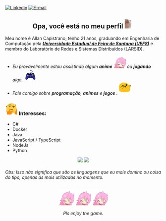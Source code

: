 [![Linkedin](https://img.shields.io/badge/allancapistrano-blue?logo=linkedin)](https://www.linkedin.com/in/allancapistrano/) 
[![E-mail](https://img.shields.io/badge/asantos@ecomp.uefs.br-red?logo=gmail&logoColor=white)](https://mail.google.com/mail/u/0/?view=cm&fs=1&tf=1&source=mailto&to=asantos@ecomp.uefs.br)

<h2 align="center">Opa, você está no meu perfil <img alt="GIF" src="https://github.com/AllanCapistrano/AllanCapistrano/blob/master/assets/catJAM.gif" height="30vw"></h2>

Meu nome é Allan Capistrano, tenho 21 anos, graduando em Engenharia de Computação pela ***[Universidade Estadual de Feira de Santana (UEFS)](http://www.uefs.br/)*** e membro do Laboratório de Redes e Sistemas Distribuídos (LARSID).

- *Eu provavelmente estou assistindo algum **anime** <img alt="GIF" src="https://github.com/AllanCapistrano/AllanCapistrano/blob/master/assets/RainbowPls.gif" height="40vw">  ou **jogando** algo.* <img alt="GIF" src="https://github.com/AllanCapistrano/AllanCapistrano/blob/master/assets/game-controller.gif" height="40vw">
- *Fale comigo sobre **programação**, **animes** e **jogos** .* <img alt="GIF" src="https://github.com/AllanCapistrano/AllanCapistrano/blob/master/assets/blobDance.gif" height="40vw">

### <img alt="GIF" src="https://github.com/AllanCapistrano/AllanCapistrano/blob/master/assets/thinking.gif" height="40vw">  Interesses: ###
- C#
- Docker
- Java
- JavaScript / TypeScript
- NodeJs
- Python 

<div align="center">
  <img height="180em" src="https://github-readme-stats.vercel.app/api?username=AllanCapistrano&theme=aura">
  <img height="180em" src="https://github-readme-stats.vercel.app/api/top-langs/?username=AllanCapistrano&layout=compact&theme=aura"> 
</div>

###### Obs: Isso não significa que são as linguagens que eu mais domino ou coisa do tipo, apenas as mais utilizadas no momento. ###### 

<p align="center">
  <img alt="GIF" src="https://github.com/AllanCapistrano/AllanCapistrano/blob/master/assets/RainbowPls.gif" height="50vw"> <img alt="GIF" src="https://github.com/AllanCapistrano/AllanCapistrano/blob/master/assets/RainbowPls.gif" height="50vw"> <img alt="GIF" src="https://github.com/AllanCapistrano/AllanCapistrano/blob/master/assets/RainbowPls.gif" height="50vw">
</p>

<p align="center">
  <i>Pls enjoy the game.</i>
</p>
